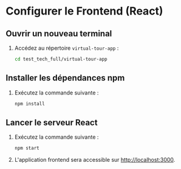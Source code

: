 # Configurer le Frontend (React)

## Ouvrir un nouveau terminal

1. Accédez au répertoire `virtual-tour-app` :
   ```sh
   cd test_tech_full/virtual-tour-app
   ```

## Installer les dépendances npm

1. Exécutez la commande suivante :
   ```sh
   npm install
   ```

## Lancer le serveur React

1. Exécutez la commande suivante :
   ```sh
   npm start
   ```
2. L'application frontend sera accessible sur [http://localhost:3000](http://localhost:3000).

